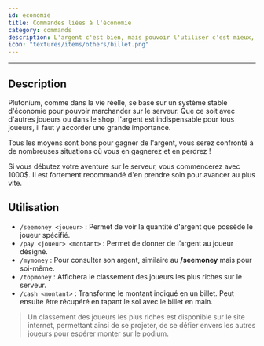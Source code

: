 ```yaml
---
id: economie
title: Commandes liées à l'économie
category: commands
description: L'argent c'est bien, mais pouvoir l'utiliser c'est mieux, on vous explique tout !
icon: "textures/items/others/billet.png"
---
```

___
## Description

Plutonium, comme dans la vie réelle, se base sur un système stable d'économie pour pouvoir marchander sur le serveur. Que ce soit avec d'autres joueurs ou dans le shop, l'argent est indispensable pour tous joueurs, il faut y accorder une grande importance.

Tous les moyens sont bons pour gagner de l'argent, vous serez confronté à de nombreuses situations où vous en gagnerez et en perdrez !  

Si vous débutez votre aventure sur le serveur, vous commencerez avec 1000$. Il est fortement recommandé d'en prendre soin pour avancer au plus vite.

## Utilisation

- ``/seemoney <joueur>`` : Permet de voir la quantité d'argent que possède le joueur spécifié.
- ``/pay <joueur> <montant>`` : Permet de donner de l’argent au joueur désigné.
- ``/mymoney`` : Pour consulter son argent, similaire au **/seemoney** mais pour soi-même.
- ``/topmoney`` : Affichera le classement des joueurs les plus riches sur le serveur.
- ``/cash <montant>`` : Transforme le montant indiqué en un billet. Peut ensuite être récupéré en tapant le sol avec le billet en main.

> Un classement des joueurs les plus riches est disponible sur le site internet, permettant ainsi de se projeter, de se défier envers les autres joueurs pour espérer monter sur le podium.
